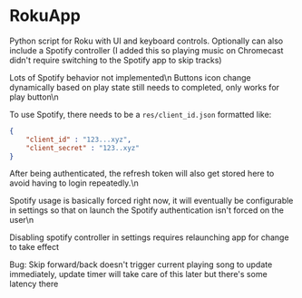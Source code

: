# RokuApp
Python script for Roku with UI and keyboard controls. Optionally can also include a Spotify controller
 (I added this so playing music on Chromecast didn't require switching to the Spotify app to skip tracks)

Lots of Spotify behavior not implemented\n
Buttons icon change dynamically based on play state still needs to completed, only works for play button\n

To use Spotify, there needs to be a `res/client_id.json` formatted like:
```json
{
    "client_id" : "123...xyz",
    "client_secret" : "123..xyz"
}
```
After being authenticated, the refresh token will also get stored here to avoid having to login repeatedly.\n

Spotify usage is basically forced right now, it will eventually be configurable in settings so that on launch the
Spotify authentication isn't forced on the user\n

Disabling spotify controller in settings requires relaunching app for change to take effect

Bug: Skip forward/back doesn't trigger current playing song to update immediately, update timer will take care of this 
later but there's some latency there